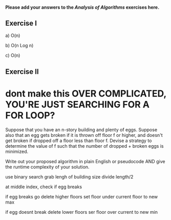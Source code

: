 #### Please add your answers to the ***Analysis of  Algorithms*** exercises here.

## Exercise I

a) O(n)



b) O(n Log n)


c) O(n)

## Exercise II

# dont make this OVER COMPLICATED, YOU'RE JUST SEARCHING FOR A FOR LOOP?
Suppose that you have an n-story building and plenty of eggs. Suppose also that an egg gets broken if it is thrown off floor f or higher, and doesn't get broken if dropped off a floor less than floor f. Devise a strategy to determine the value of f such that the number of dropped + broken eggs is minimized.

Write out your proposed algorithm in plain English or pseudocode AND give the runtime complexity of your solution.


use binary search
grab lengh of building size
divide length/2

at middle index, check if egg breaks

if egg breaks go delete higher floors
    set floor under current floor to new max

if egg doesnt break delete lower floors
    ser floor over current to new min


